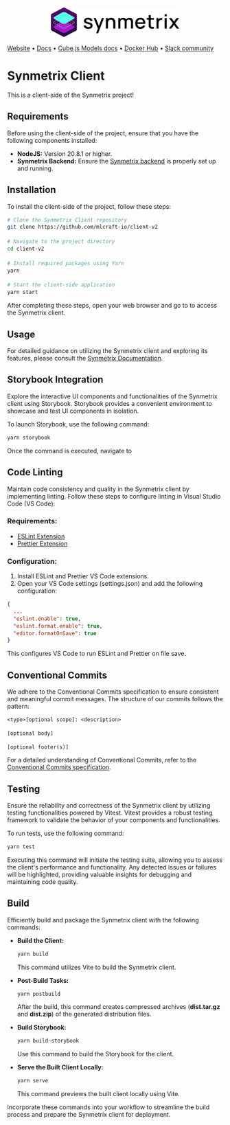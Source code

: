 <p align="center"><a href="https://synmetrix.org"><img src="https://github.com/mlcraft-io/client-v2/blob/master/src/assets/logo_with_text.png" alt="Synmetrix" width="300px"></a></p>

[Website](https://synmetrix.org) • [Docs](https://docs.synmetrix.org/) • [Cube.js Models docs](https://cube.dev/docs/schema/getting-started) • [Docker Hub](https://hub.docker.com/u/mlcraft) • [Slack community](https://join.slack.com/t/mlcraft/shared_invite/zt-1x2gxwn37-J3tTvCR5xSFVfxwUU_YKtg)

# Synmetrix Client

This is a client-side of the Synmetrix project!

## Requirements

Before using the client-side of the project, ensure that you have the following components installed:

- **NodeJS:** Version 20.8.1 or higher.
- **Synmetrix Backend:** Ensure the [Synmetrix backend](https://github.com/mlcraft-io/mlcraft/) is properly set up and running.

## Installation

To install the client-side of the project, follow these steps:

```bash
# Clone the Synmetrix Client repository
git clone https://github.com/mlcraft-io/client-v2

# Navigate to the project directory
cd client-v2

# Install required packages using Yarn
yarn

# Start the client-side application
yarn start
```

After completing these steps, open your web browser and go to [](http://localhost:8000) to access the Synmetrix client.

## Usage

For detailed guidance on utilizing the Synmetrix client and exploring its features, please consult the [Synmetrix Documentation](https://docs.synmetrix.org/).

## Storybook Integration

Explore the interactive UI components and functionalities of the Synmetrix client using Storybook. Storybook provides a convenient environment to showcase and test UI components in isolation.

To launch Storybook, use the following command:

```bash
yarn storybook
```
Once the command is executed, navigate to [](http://localhost:6007)

## Code Linting

Maintain code consistency and quality in the Synmetrix client by implementing linting. Follow these steps to configure linting in Visual Studio Code (VS Code):

### Requirements:

- [ESLint Extension](https://marketplace.visualstudio.com/items?itemName=dbaeumer.vscode-eslint)
- [Prettier Extension](https://marketplace.visualstudio.com/items?itemName=esbenp.prettier-vscode)

### Configuration:

1. Install ESLint and Prettier VS Code extensions.
2. Open your VS Code settings (settings.json) and add the following configuration:
```json
{
  ...
  "eslint.enable": true,
  "eslint.format.enable": true,
  "editor.formatOnSave": true
}
```
This configures VS Code to run ESLint and Prettier on file save.

## Conventional Commits

We adhere to the Conventional Commits specification to ensure consistent and meaningful commit messages. The structure of our commits follows the pattern:

```
<type>[optional scope]: <description>

[optional body]

[optional footer(s)]
```


For a detailed understanding of Conventional Commits, refer to the [Conventional Commits specification](https://www.conventionalcommits.org/en/v1.0.0/).

## Testing

Ensure the reliability and correctness of the Synmetrix client by utilizing testing functionalities powered by Vitest. Vitest provides a robust testing framework to validate the behavior of your components and functionalities.

To run tests, use the following command:

```bash
yarn test
```
Executing this command will initiate the testing suite, allowing you to assess the client's performance and functionality. Any detected issues or failures will be highlighted, providing valuable insights for debugging and maintaining code quality.

## Build

Efficiently build and package the Synmetrix client with the following commands:

- **Build the Client:**
  ```bash
  yarn build
  ```
  This command utilizes Vite to build the Synmetrix client.

- **Post-Build Tasks:**
  ```bash
  yarn postbuild
  ```
  After the build, this command creates compressed archives (<b>dist.tar.gz</b> and <b>dist.zip</b>) of the generated distribution files.

- **Build Storybook:**
  ```bash
  yarn build-storybook
  ```
  Use this command to build the Storybook for the client.

- **Serve the Built Client Locally:**
  ```bash
  yarn serve
  ```
  This command previews the built client locally using Vite.

Incorporate these commands into your workflow to streamline the build process and prepare the Synmetrix client for deployment.

  